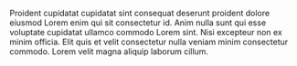 Proident cupidatat cupidatat sint consequat deserunt proident dolore eiusmod Lorem enim qui sit consectetur id. Anim nulla sunt qui esse voluptate cupidatat ullamco commodo Lorem sint. Nisi excepteur non ex minim officia. Elit quis et velit consectetur nulla veniam minim consectetur commodo. Lorem velit magna aliquip laborum cillum.